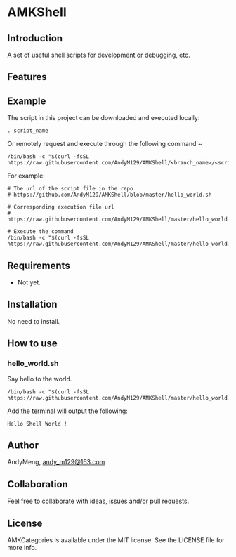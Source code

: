# AMKShell

## Introduction

A set of useful shell scripts for development or debugging, etc.



## Features




## Example

The script in this project can be downloaded and executed locally:

```shell
. script_name
```

Or remotely request and execute through the following command ~

```shell
/bin/bash -c "$(curl -fsSL https://raw.githubusercontent.com/AndyM129/AMKShell/<branch_name>/<script_name>)"
```



For example:

```shell
# The url of the script file in the repo
# https://github.com/AndyM129/AMKShell/blob/master/hello_world.sh

# Corresponding execution file url
# https://raw.githubusercontent.com/AndyM129/AMKShell/master/hello_world.sh

# Execute the command
/bin/bash -c "$(curl -fsSL https://raw.githubusercontent.com/AndyM129/AMKShell/master/hello_world.sh)"
```



## Requirements

- Not yet.




## Installation

No need to install.



## How to use

### hello_world.sh

Say hello to the world.

```shell
/bin/bash -c "$(curl -fsSL https://raw.githubusercontent.com/AndyM129/AMKShell/master/hello_world.sh)"
```

Add the terminal will output the following:

```shell
Hello Shell World !
```



## Author

AndyMeng, andy_m129@163.com



## Collaboration
Feel free to collaborate with ideas, issues and/or pull requests.



## License

AMKCategories is available under the MIT license. See the LICENSE file for more info.